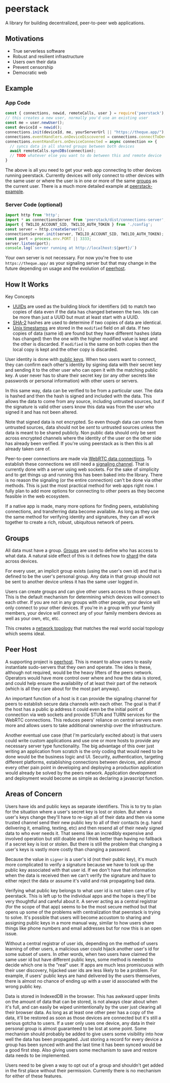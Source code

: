 # peerstack
A library for building decentralized, peer-to-peer web applications.

## Motivations

- True serverless software
- Robust and resilient infrastructure
- Users own their data
- Prevent censorship
- Democratic web

## Example

### App Code
```javascript
const { connections, newid, remoteCalls, user } = require('peerstack');
// this creates a new user, normally you'd use an existing user
const me = user.newUser(); 
const deviceId = newid();
connections.init(deviceId, me, yourServerUrl || "https://theque.app/");
connections.eventHandlers.onDeviceDiscovered = connections.connectToDevice;
connections.eventHandlers.onDeviceConnected = async connection => {    
  // syncs data in all shared groups between both devices
  await remoteCalls.syncDBs(connection);
  // TODO whatever else you want to do between this and remote device
}
```

The above is all you need to get your web app connecting to other devices running peerstack.  Currently devices will only connect to other devices with the same user or where the user is in one or more of the same [groups](#groups) as the current user.  There is a much more detailed example at [peerstack-example](https://github.com/mark-archer/peerstack-example).


### Server Code (optional)
```javascript
import http from 'http';
import * as connectionsServer from 'peerstack/dist/connections-server';
import { TWILIO_ACCOUNT_SID, TWILIO_AUTH_TOKEN } from './config';
const server = http.createServer();
connectionsServer.init(server, TWILIO_ACCOUNT_SID, TWILIO_AUTH_TOKEN);
const port = process.env.PORT || 3333;
server.listen(port);
console.log(`server running at http://localhost:${port}/`)
```

Your own server is not necessary. For now you're free to use `https://theque.app/` as your signaling server but that may change in the future depending on usage and the evolution of [peerhost](#peer-host).

## How It Works

Key Concepts
- [UUIDs](https://en.wikipedia.org/wiki/Universally_unique_identifier) are used as the building block for identifiers (id) to match two copies of data even if the data has changed between the two.  Ids can be more than just a UUID but must at least start with a UUID.
- [SHA-2](https://en.wikipedia.org/wiki/SHA-2) hashes are used to determine if two copies of data are identical. 
- [Unix timestamps](https://en.wikipedia.org/wiki/Unix_time) are stored in the `modified` field on all data.  If two copies of data (same id) are found but they have different hashes (data has changed) then the one with the higher modified value is kept and the other is discarded.  If `modified` is the same on both copies then the local copy is kept and the other copy is discarded.

User identity is done with [public keys](https://en.wikipedia.org/wiki/Public-key_cryptography).  When two users want to connect, they can confirm each other's identity by signing data with their secret key and sending it to the other user who can open it with the matching public key.  A user never has to share their secret key (or any other secrets like passwords or personal information) with other users or servers.

In this same way, data can be verified to be from a particular user.  The data is hashed and then the hash is signed and included with the data.  This allows the data to come from any source, including untrusted sources, but if the signature is valid other users know this data was from the user who signed it and has not been altered.

Note that signed data is not encrypted.  So even though data can come from untrusted sources, data should not be _sent_ to untrusted sources unless the data is meant to be shared publicly.  Non public data should only be sent across encrypted channels where the identity of the user on the other side has already been verified.  If you're using peerstack as is then this is all already taken care of.

Peer-to-peer connections are made via [WebRTC data connections](https://developer.mozilla.org/en-US/docs/Web/API/RTCDataChannel).  To establish these connections we still need a [signaling channel](https://developer.mozilla.org/en-US/docs/Web/API/WebRTC_API/Signaling_and_video_calling#The_signaling_server).  That is currently done with a server using web sockets.  For the sake of simplicity and to get things up and running this has been baked into the library.  There is no reason the signaling (or the entire connection) can't be done via other methods.  This is just the most practical method for web apps right now.  I fully plan to add more options for connecting to other peers as they become feasible in the web ecosystem.

If a native app is made, many more options for finding peers, establishing connections, and transferring data become available.  As long as they use the same method for verifying identity and signatures, they can all work together to create a rich, robust, ubiquitous network of peers.

## Groups

All data must have a group. [Groups](./src/db.ts) are used to define who has access to what data.  A natural side effect of this is it defines how to [shard](https://en.wikipedia.org/wiki/Shard_(database_architecture)) the data across devices.

For every user, an implicit group exists (using the user's own id) and that is defined to be the user's personal group.  Any data in that group should not be sent to another device unless it has the same user logged in.  

Users can create groups and can give other users access to those groups.  This is the default mechanism for determining which devices will connect to each other.  If you are not in any groups with other people, your device will only connect to your other devices.  If you're in a group with your family members, your device will connect any of your family members devices as well as your own, etc, etc.  

This creates a [network topology](https://en.wikipedia.org/wiki/Network_topology) that matches the real world social topology which seems ideal.

## Peer Host

A supporting project is [peerhost](https://github.com/mark-archer/peerhost).  This is meant to allow users to easily instantiate sudo-servers that they own and operate.  The idea is these, although not required, would be the heavy lifters of the peers network. Operators would have more control over where and how the data is stored, and could help ensure the availability of at least their part of the network (which is all they care about for the most part anyway).

An important function of a host is it can provide the signaling channel for peers to establish secure data channels with each other.  The goal is that if the host has a public ip address it could even be the initial point of connection via web sockets and provide STUN and TURN services for the WebRTC connections.  This reduces peers' reliance on central servers even more and allows users to take additional ownership over the infrastructure.  

Another eventual use case (that I'm particularly excited about) is that users could write custom applications and use one or more hosts to provide any necessary server type functionality.  The big advantage of this over just writing an application from scratch is the only coding that would need to be done would be the business logic and UI.  Security, authentication, targeting different platforms, establishing connections between devices, and almost every other pain point in developing and deploying a production application would already be solved by the peers network.  Application development and deployment would become as simple as declaring a javascript function. 

## Areas of Concern

Users have ids and public keys as separate identifiers.  This is to try to plan for the situation where a user's secret key is lost or stolen. But when a user's keys change they'll have to re-sign all of their data and then via some trusted channel send their new public key to all of their contacts (e.g. hand delivering it, emailing, texting, etc) and then resend all of their newly signed data to who ever needs it.  That seems like an incredibly expensive and involved operation but still doable and I think better than having no fallback if a secret key is lost or stolen.  But there is still the problem that changing a user's keys is vastly more costly than changing a password.

Because the value in `signer` is a user's id (not their public key), it's much more complicated to verify a signature because we have to look up the public key associated with that user id.  If we don't have that information when the data is received then we can't verify the signature and have to either reject the data or assume it's valid and risk propagating bad data.

Verifying what public key belongs to what user id is not taken care of by peerstack.  This is left up to the individual apps and the hope is they'll be very thoughtful and careful about it.  A server acting as a central registrar (for the scope of that app) seems to be the most secure method but that opens up some of the problems with centralization that peerstack is trying to solve.  It's possible that users will become accustom to sharing and assigning public keys in a more manual way, similar to how users share things like phone numbers and email addresses but for now this is an open issue.

Without a central registrar of user ids, depending on the method of users learning of other users, a malicious user could hijack another user's id for some subset of users.  In other words, when two users have claimed the same user id but have different public keys, some method is needed to decide which one is the "real" user. If apps are much less promiscuous with their user discovery, hijacked user ids are less likely to be a problem. For example, if users' public keys are hand delivered by the users themselves, there is almost no chance of ending up with a user id associated with the wrong public key. 

Data is stored in IndexedDB in the browser.  This has awkward upper limits on the amount of data that can be stored, is not always clear about when it's full, and can easily be wiped unintentionally by the user just clearing all their browser data. As long as at least one other peer has a copy of the data, it'll be restored as soon as those devices are connected but it's still a serious gotcha to users.  If a user only uses one device, any data in their personal group is almost guaranteed to be lost at some point.  Some mechanism should probably be added to give users some visibility into how well the data has been propagated.  Just storing a record for every device a group has been synced with and the last time it has been synced would be a good first step.  Also giving users some mechanism to save and restore data needs to be implemented.

Users need to be given a way to opt out of a group and shouldn't get added in the first place without their permission.  Currently there is no mechanism for either of these features. 
